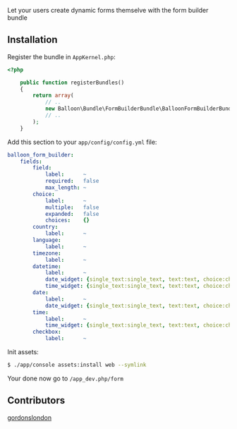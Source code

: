 Let your users create dynamic forms themselve with the form builder bundle

## Installation

Register the bundle in `AppKernel.php`:

```php
<?php

    public function registerBundles()
    {
        return array(
            // ..
            new Balloon\Bundle\FormBuilderBundle\BalloonFormBuilderBundle(),
            // ..
        );
    }
```

Add this section to your `app/config/config.yml` file:

```yaml
balloon_form_builder:
    fields:
        field:
            label:      ~
            required:   false
            max_length: ~
        choice:
            label:      ~
            multiple:   false
            expanded:   false
            choices:    {}
        country:
            label:      ~
        language:
            label:      ~
        timezone:
            label:      ~
        datetime:
            label:      ~
            date_widget: {single_text:single_text, text:text, choice:choice}
            time_widget: {single_text:single_text, text:text, choice:choice}
        date:
            label:      ~
            date_widget: {single_text:single_text, text:text, choice:choice}
        time:
            label:      ~
            time_widget: {single_text:single_text, text:text, choice:choice}
        checkbox:
            label:      ~
```

Init assets:

```bash
$ ./app/console assets:install web --symlink
```

Your done now go to `/app_dev.php/form`

## Contributors

[gordonslondon](http://github.com/gordonslondon)
